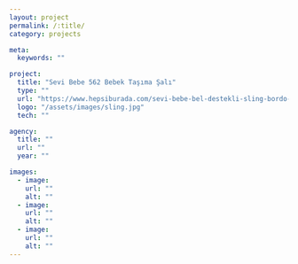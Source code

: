 ```yaml
---
layout: project
permalink: /:title/
category: projects

meta:
  keywords: ""

project:
  title: "Sevi Bebe 562 Bebek Taşıma Şalı"
  type: ""
  url: "https://www.hepsiburada.com/sevi-bebe-bel-destekli-sling-bordo-p-HBV0000061NQY?magaza=Ebebek&wt_gl=cpc.nelk.6809.abo-anne-bakim-kozmetik-pla&gclid=CjwKCAjw8uLcBRACEiwAaL6MSQKqv41pciE0Xh4fIyewmTPoNMgk-0kSrog8UdpktBgSOrOp75nNfhoCY9MQAvD_BwE"
  logo: "/assets/images/sling.jpg"
  tech: ""

agency:
  title: ""
  url: ""
  year: ""

images:
  - image:
    url: ""
    alt: ""
  - image:
    url: ""
    alt: ""
  - image:
    url: ""
    alt: ""
---
```

<p></p>
